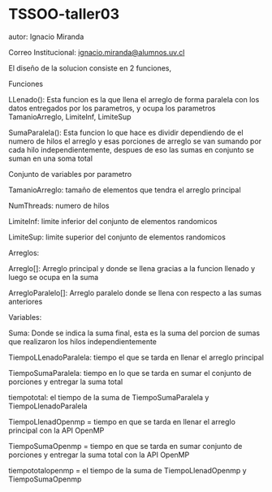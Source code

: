 # TSSOO-taller03
autor: Ignacio Miranda

Correo Institucional: ignacio.miranda@alumnos.uv.cl

El diseño de la solucion consiste en 2 funciones, 

Funciones

LLenado(): Esta funcion es la que llena el arreglo de forma paralela con los datos entregados por los parametros, y ocupa los parametros TamanioArreglo, LimiteInf, LimiteSup

SumaParalela(): Esta funcion lo que hace es dividir dependiendo de el numero de hilos el arreglo y esas porciones de arreglo se van sumando por cada hilo independientemente, despues de eso las sumas en conjunto se suman en una soma total

Conjunto de variables por parametro

TamanioArreglo: tamaño de elementos que tendra el arreglo principal

NumThreads: numero de hilos

LimiteInf: limite inferior del conjunto de elementos randomicos

LimiteSup: limite superior del conjunto de elementos randomicos

Arreglos:

Arreglo[]: Arreglo principal y donde se llena gracias a la funcion llenado y luego se ocupa en la suma

ArregloParalelo[]: Arreglo paralelo donde se llena con respecto a las sumas anteriores

Variables: 

Suma: Donde se indica la suma final, esta es la suma del porcion de sumas que realizaron los hilos independientemente

TiempoLLenadoParalela: tiempo el que se tarda en llenar el arreglo principal

TiempoSumaParalela: tiempo en lo que se tarda en sumar el conjunto de porciones y entregar la suma total

tiempototal: el tiempo de la suma de TiempoSumaParalela y TiempoLlenadoParalela

TiempoLlenadOpenmp = tiempo en que se tarda en llenar el arreglo principal con la API OpenMP

TiempoSumaOpenmp = tiempo en que se tarda en sumar conjunto de porciones y entregar la suma total con la API OpenMP

tiempototalopenmp = el tiempo de la suma de TiempoLlenadOpenmp y TiempoSumaOpenmp

  
